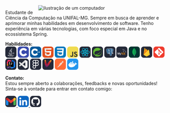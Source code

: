 <img src="https://raw.githubusercontent.com/MicaelliMedeiros/micaellimedeiros/master/image/computer-illustration.png" alt="ilustração de um computador" min-width="400px" max-width="400px" width="400px" align="right">

<p align="left">
  Estudante de Ciência da Computação na UNIFAL-MG. Sempre em busca de aprender e aprimorar minhas habilidades em desenvolvimento de software. Tenho experiência em várias tecnologias, com foco especial em Java e no ecossistema Spring.
</p>

<p align="left">
  <strong>Habilidades: </strong><br>
  <img src="https://raw.githubusercontent.com/tandpfun/skill-icons/main/icons/Java-Dark.svg" alt="Java" width="35px">
  <img src="https://raw.githubusercontent.com/tandpfun/skill-icons/main/icons/C.svg" alt="C" width="35px">
  <img src="https://raw.githubusercontent.com/tandpfun/skill-icons/main/icons/CPP.svg" alt="C++" width="35px">
  <img src="https://raw.githubusercontent.com/tandpfun/skill-icons/main/icons/HTML.svg" alt="HTML5" width="35px">
  <img src="https://github.com/tandpfun/skill-icons/raw/main/icons/CSS.svg" alt="CSS3" width="35px">
  <img src="https://raw.githubusercontent.com/tandpfun/skill-icons/main/icons/JavaScript.svg" alt="Javascript" width="35px">
  <img src="https://raw.githubusercontent.com/tandpfun/skill-icons/main/icons/React-Dark.svg" alt="ReactJs" width="35px">
  <img src="https://raw.githubusercontent.com/tandpfun/skill-icons/main/icons/Spring-Dark.svg" alt="Spring Framework" width="35px">
  <img src="https://raw.githubusercontent.com/tandpfun/skill-icons/main/icons/PostgreSQL-Dark.svg" alt="PostgreSQL" width="35px">
  <img src="https://raw.githubusercontent.com/tandpfun/skill-icons/main/icons/MySQL-Dark.svg" alt="MySQL" width="35px">
  <img src="https://raw.githubusercontent.com/tandpfun/skill-icons/main/icons/MongoDB.svg" alt="MongoDB" width="35px">
  <img src="https://raw.githubusercontent.com/tandpfun/skill-icons/main/icons/Firebase-Dark.svg" alt="Firebase" width="35px">
  <img src="https://raw.githubusercontent.com/tandpfun/skill-icons/65dea6c4eaca7da319e552c09f4cf5a9a8dab2c8/icons/Git.svg" alt="Git" width="35px">
  <img src="https://github.com/tandpfun/skill-icons/raw/main/icons/Idea-Dark.svg" alt="intellij-idea" width="35px">
  <img src="https://raw.githubusercontent.com/tandpfun/skill-icons/main/icons/VSCode-Dark.svg" alt="VSCode" width="35px">
  <img src="https://raw.githubusercontent.com/tandpfun/skill-icons/main/icons/Figma-Dark.svg" alt="Figma" width="35px">
  <img src="https://raw.githubusercontent.com/tandpfun/skill-icons/main/icons/Maven-Dark.svg" alt="Maven" width="35px">
  <img src="https://raw.githubusercontent.com/tandpfun/skill-icons/main/icons/Postman.svg" alt="Postman" width="35px">
  <img src="https://raw.githubusercontent.com/tandpfun/skill-icons/main/icons/Docker.svg" alt="Docker" width="35px">
</p>

<p align="left">
  <strong>Contato: </strong><br>
  Estou sempre aberto a colaborações, feedbacks e novas oportunidades! Sinta-se à vontade para entrar em contato comigo:<br>
</p>

<div align="left">
  <a href="mailto:marcelo.bernardino@sou.unifal-mg.edu.br" title="Gmail">
    <img src="https://raw.githubusercontent.com/tandpfun/skill-icons/main/icons/Gmail-Dark.svg" alt="Gmail" width="35px">
  </a>
  <a href="https://www.linkedin.com/in/marcelo-bernardino-da-silva-j%C3%BAnior-506294340" title="LinkedIn">
    <img src="https://raw.githubusercontent.com/tandpfun/skill-icons/main/icons/LinkedIn.svg" alt="LinkedIn" width="35px">
    </a>
  <a href="https://github.com/MarceloB-Junior" title="Github">
    <img src="https://raw.githubusercontent.com/tandpfun/skill-icons/main/icons/Github-Dark.svg" alt="Github" width="35px">
  </a>
</div>
